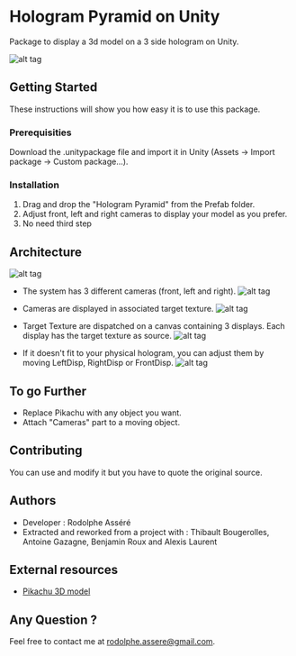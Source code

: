 <snippet>
  
# Hologram Pyramid on Unity

Package to display a 3d model on a 3 side hologram on Unity.

![alt tag](https://github.com/Jakeur/hologram_pyramid/blob/master/images/dragon_front.jpeg?raw=true)

## Getting Started

These instructions will show you how easy it is to use this package.

### Prerequisities

Download the .unitypackage file and import it in Unity (Assets -> Import package -> Custom package...).

### Installation

1. Drag and drop the "Hologram Pyramid" from the Prefab folder.
2. Adjust front, left and right cameras to display your model as you prefer.
3. No need third step

## Architecture

![alt tag](https://github.com/Jakeur/hologram_pyramid/blob/master/images/architecture.png?raw=true)

* The system has 3 different cameras (front, left and right).
![alt tag](https://github.com/Jakeur/hologram_pyramid/blob/master/images/three_cameras.png?raw=true)


* Cameras are displayed in associated target texture.
![alt tag](https://github.com/Jakeur/hologram_pyramid/blob/master/images/target_texture.png?raw=true)


* Target Texture are dispatched on a canvas containing 3 displays. Each display has the target texture as source.
![alt tag](https://github.com/Jakeur/hologram_pyramid/blob/master/images/display.png?raw=true)


* If it doesn't fit to your physical hologram, you can adjust them by moving LeftDisp, RightDisp or FrontDisp.
![alt tag](https://github.com/Jakeur/hologram_pyramid/blob/master/images/fit_to_screen.png?raw=true)

## To go Further

* Replace Pikachu with any object you want.
* Attach "Cameras" part to a moving object.

## Contributing

You can use and modify it but you have to quote the original source.

## Authors

* Developer : Rodolphe Asséré
* Extracted and reworked from a project with : Thibault Bougerolles, Antoine Gazagne, Benjamin Roux and Alexis Laurent

## External resources

* [Pikachu 3D model]( https://github.com/hieuqdo/cs583pokemonfighter/blob/master/3D%20Game/3D%20Game/3D%20GameContent/Models/Pikachu.FBX)

## Any Question ?

Feel free to contact me at [rodolphe.assere@gmail.com](mailto:rodolphe.assere@gmail.com).

</snippet>
